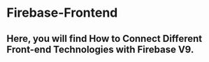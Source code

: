 # Firebase-Frontend

## Here, you will find How to Connect Different Front-end Technologies with Firebase V9.
